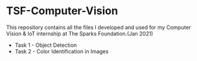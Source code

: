 # TSF-Computer-Vision

This repository contains all the files I developed and used for my Computer Vision & IoT internship at The Sparks Foundation.(Jan 2021)

* Task 1 - Object Detection
* Task 2 - Color Identification in Images
